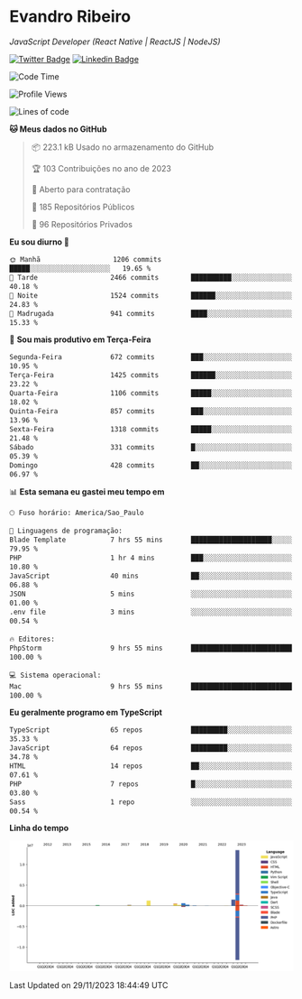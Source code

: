 # Evandro **Ribeiro**

*JavaScript Developer (React Native | ReactJS | NodeJS)*

[![Twitter Badge](https://img.shields.io/badge/-@ribeiroevandro-201B2D?style=flat-square&labelColor=201B2D&logo=twitter&logoColor=white&link=https://twitter.com/ribeiroevandro)](https://twitter.com/ribeiroevandro) 
[![Linkedin Badge](https://img.shields.io/badge/-Evandro%20Ribeiro-201B2D?style=flat-square&logo=Linkedin&logoColor=white&link=https://www.linkedin.com/in/ribeiroevandro)](https://www.linkedin.com/in/ribeiroevandro) 


<!--START_SECTION:waka-->
![Code Time](http://img.shields.io/badge/Code%20Time-3%2C552%20hrs%2020%20mins-blue)

![Profile Views](http://img.shields.io/badge/Visualizac%C3%B5es%20do%20perfil-0-blue)

![Lines of code](https://img.shields.io/badge/Desde%20o%20Hello%20World%20eu%20escrevi-18.5%20million%20linhas%20de%20c%C3%B3digo-blue)

**🐱 Meus dados no GitHub** 

> 📦 223.1 kB Usado no armazenamento do GitHub 
 > 
> 🏆 103 Contribuições no ano de 2023
 > 
> 💼 Aberto para contratação
 > 
> 📜 185 Repositórios Públicos 
 > 
> 🔑 96 Repositórios Privados 
 > 
**Eu sou diurno 🐤** 

```text
🌞 Manhã                  1206 commits        █████░░░░░░░░░░░░░░░░░░░░   19.65 % 
🌆 Tarde                  2466 commits        ██████████░░░░░░░░░░░░░░░   40.18 % 
🌃 Noite                  1524 commits        ██████░░░░░░░░░░░░░░░░░░░   24.83 % 
🌙 Madrugada              941 commits         ████░░░░░░░░░░░░░░░░░░░░░   15.33 % 
```
📅 **Sou mais produtivo em Terça-Feira** 

```text
Segunda-Feira            672 commits         ███░░░░░░░░░░░░░░░░░░░░░░   10.95 % 
Terça-Feira              1425 commits        ██████░░░░░░░░░░░░░░░░░░░   23.22 % 
Quarta-Feira             1106 commits        █████░░░░░░░░░░░░░░░░░░░░   18.02 % 
Quinta-Feira             857 commits         ███░░░░░░░░░░░░░░░░░░░░░░   13.96 % 
Sexta-Feira              1318 commits        █████░░░░░░░░░░░░░░░░░░░░   21.48 % 
Sábado                   331 commits         █░░░░░░░░░░░░░░░░░░░░░░░░   05.39 % 
Domingo                  428 commits         ██░░░░░░░░░░░░░░░░░░░░░░░   06.97 % 
```


📊 **Esta semana eu gastei meu tempo em** 

```text
🕑︎ Fuso horário: America/Sao_Paulo

💬 Linguagens de programação: 
Blade Template           7 hrs 55 mins       ████████████████████░░░░░   79.95 % 
PHP                      1 hr 4 mins         ███░░░░░░░░░░░░░░░░░░░░░░   10.80 % 
JavaScript               40 mins             ██░░░░░░░░░░░░░░░░░░░░░░░   06.88 % 
JSON                     5 mins              ░░░░░░░░░░░░░░░░░░░░░░░░░   01.00 % 
.env file                3 mins              ░░░░░░░░░░░░░░░░░░░░░░░░░   00.54 % 

🔥 Editores: 
PhpStorm                 9 hrs 55 mins       █████████████████████████   100.00 % 

💻 Sistema operacional: 
Mac                      9 hrs 55 mins       █████████████████████████   100.00 % 
```

**Eu geralmente programo em TypeScript** 

```text
TypeScript               65 repos            █████████░░░░░░░░░░░░░░░░   35.33 % 
JavaScript               64 repos            █████████░░░░░░░░░░░░░░░░   34.78 % 
HTML                     14 repos            ██░░░░░░░░░░░░░░░░░░░░░░░   07.61 % 
PHP                      7 repos             █░░░░░░░░░░░░░░░░░░░░░░░░   03.80 % 
Sass                     1 repo              ░░░░░░░░░░░░░░░░░░░░░░░░░   00.54 % 
```



**Linha do tempo**

![Lines of Code chart](https://raw.githubusercontent.com/ribeiroevandro/ribeiroevandro/main/assets/bar_graph.png)


 Last Updated on 29/11/2023 18:44:49 UTC
<!--END_SECTION:waka-->

